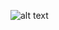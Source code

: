 ![alt text](https://github.com/ajit-kumar-azad/training/raw/master/Developing-Apps-with-AngularJS/images/howwedo.png "How we used to do?")
